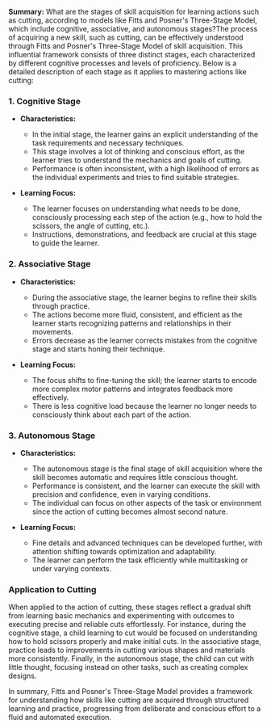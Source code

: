 **Summary:**
What are the stages of skill acquisition for learning actions such as cutting, according to models like Fitts and Posner's Three-Stage Model, which include cognitive, associative, and autonomous stages?The process of acquiring a new skill, such as cutting, can be effectively understood through Fitts and Posner's Three-Stage Model of skill acquisition. This influential framework consists of three distinct stages, each characterized by different cognitive processes and levels of proficiency. Below is a detailed description of each stage as it applies to mastering actions like cutting:

### 1. Cognitive Stage

- **Characteristics:**
  - In the initial stage, the learner gains an explicit understanding of the task requirements and necessary techniques.
  - This stage involves a lot of thinking and conscious effort, as the learner tries to understand the mechanics and goals of cutting.
  - Performance is often inconsistent, with a high likelihood of errors as the individual experiments and tries to find suitable strategies.

- **Learning Focus:**
  - The learner focuses on understanding what needs to be done, consciously processing each step of the action (e.g., how to hold the scissors, the angle of cutting, etc.).
  - Instructions, demonstrations, and feedback are crucial at this stage to guide the learner.

### 2. Associative Stage

- **Characteristics:**
  - During the associative stage, the learner begins to refine their skills through practice.
  - The actions become more fluid, consistent, and efficient as the learner starts recognizing patterns and relationships in their movements.
  - Errors decrease as the learner corrects mistakes from the cognitive stage and starts honing their technique.

- **Learning Focus:**
  - The focus shifts to fine-tuning the skill; the learner starts to encode more complex motor patterns and integrates feedback more effectively.
  - There is less cognitive load because the learner no longer needs to consciously think about each part of the action.

### 3. Autonomous Stage

- **Characteristics:**
  - The autonomous stage is the final stage of skill acquisition where the skill becomes automatic and requires little conscious thought.
  - Performance is consistent, and the learner can execute the skill with precision and confidence, even in varying conditions.
  - The individual can focus on other aspects of the task or environment since the action of cutting becomes almost second nature.

- **Learning Focus:**
  - Fine details and advanced techniques can be developed further, with attention shifting towards optimization and adaptability.
  - The learner can perform the task efficiently while multitasking or under varying contexts.

### Application to Cutting

When applied to the action of cutting, these stages reflect a gradual shift from learning basic mechanics and experimenting with outcomes to executing precise and reliable cuts effortlessly. For instance, during the cognitive stage, a child learning to cut would be focused on understanding how to hold scissors properly and make initial cuts. In the associative stage, practice leads to improvements in cutting various shapes and materials more consistently. Finally, in the autonomous stage, the child can cut with little thought, focusing instead on other tasks, such as creating complex designs.

In summary, Fitts and Posner's Three-Stage Model provides a framework for understanding how skills like cutting are acquired through structured learning and practice, progressing from deliberate and conscious effort to a fluid and automated execution.
